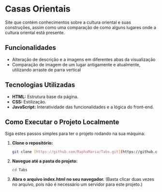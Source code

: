 
# Casas Orientais

Site que contém conhecimentos sobre a cultura oriental e suas construções, assim como uma comparação de como alguns lugares onde a cultura oriental está presente.

## Funcionalidades

* Alteração de descrição e a imagens em diferentes abas da visualização
* Comparação de imagem de um lugar antigamente e atualmente, utilizando arraste de parra vertical

## Tecnologias Utilizadas

* **HTML:** Estrutura base da página.
* **CSS:** Estilização.
* **JavaScript:** Interatividade das funcionalidades e a lógica do front-end.

## Como Executar o Projeto Localmente

Siga estes passos simples para ter o projeto rodando na sua máquina:

1.  **Clone o repositório:**
    ```bash
    git clone [https://github.com/RaphaMaria/Tabs.git](https://github.com/RaphaMaria/Tabs.git)
    ```

2.  **Navegue até a pasta do projeto:**
    ```bash
    cd Tabs
    ```

3.  **Abra o arquivo index.html no seu navegador.**
    (Basta clicar duas vezes no arquivo, pois não é necessário um servidor para este projeto.)

